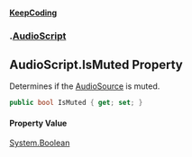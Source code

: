 #### [KeepCoding](index.md 'index')
### [](.md '').[AudioScript](AudioScript.md 'AudioScript')
## AudioScript.IsMuted Property
Determines if the [AudioSource](AudioScript.AudioSource.md 'global::AudioScript.AudioSource') is muted.  
```csharp
public bool IsMuted { get; set; }
```
#### Property Value
[System.Boolean](https://docs.microsoft.com/en-us/dotnet/api/System.Boolean 'System.Boolean')
